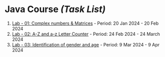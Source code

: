 # Java Course _(Task List)_

1. [Lab - 01: Complex numbers & Matrices](https://github.com/atayev2012/java_course_2024/tree/main/src/lab_01)  - Period: 20 Jan 2024 - 20 Feb 2024
2. [Lab - 02: A-Z and a-z Letter Counter](https://github.com/atayev2012/java_course_2024/tree/main/src/lab_02)  - Period: 24 Feb 2024 - 24 March 2024
3. [Lab - 03: Identification of gender and age](https://github.com/atayev2012/java_course_2024/tree/main/src/lab_03)  - Period: 9 Mar 2024 - 9 Apr 2024
